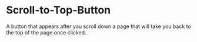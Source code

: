 # Scroll-to-Top-Button
A button that appears after you scroll down a page that will take you back to the top of the page once clicked.
